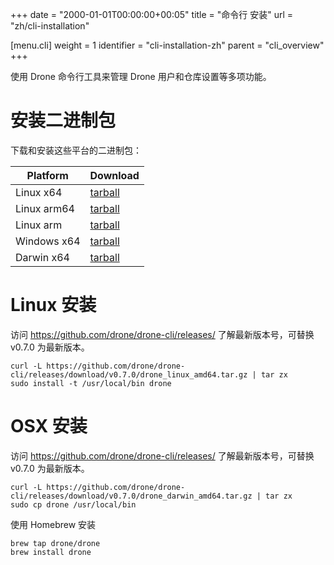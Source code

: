 +++
date = "2000-01-01T00:00:00+00:05"
title = "命令行 安装"
url = "zh/cli-installation"

[menu.cli]
  weight = 1
  identifier = "cli-installation-zh"
  parent = "cli_overview"
+++

<!--The Drone command line tools are used to interact with the Drone from the command line, and provides important utilities for managing users and repository settings.-->

使用 Drone 命令行工具来管理 Drone 用户和仓库设置等多项功能。

<!--# Install Binaries-->

# 安装二进制包

下载和安装这些平台的二进制包：

<!--Download and install the raw binaries by platform:-->

Platform    | Download
------------|---------
Linux x64   | [tarball](https://github.com/drone/drone-cli/releases/)
Linux arm64 | [tarball](https://github.com/drone/drone-cli/releases/)
Linux arm   | [tarball](https://github.com/drone/drone-cli/releases/)
Windows x64 | [tarball](https://github.com/drone/drone-cli/releases/)
Darwin x64  | [tarball](https://github.com/drone/drone-cli/releases/)

<!--# Install on Linux-->

# Linux 安装

<!--Download and install on Linux:-->

访问 https://github.com/drone/drone-cli/releases/ 了解最新版本号，可替换 v0.7.0 为最新版本。

```nohighlight
curl -L https://github.com/drone/drone-cli/releases/download/v0.7.0/drone_linux_amd64.tar.gz | tar zx
sudo install -t /usr/local/bin drone
```

<!--# Install on OSX-->

# OSX 安装

<!--Download and install on OSX:-->

访问 https://github.com/drone/drone-cli/releases/ 了解最新版本号，可替换 v0.7.0 为最新版本。

```nohighlight
curl -L https://github.com/drone/drone-cli/releases/download/v0.7.0/drone_darwin_amd64.tar.gz | tar zx
sudo cp drone /usr/local/bin
```

<!--Download and install on OSX using Homebrew:-->

使用 Homebrew 安装

```nohighlight
brew tap drone/drone
brew install drone
```
